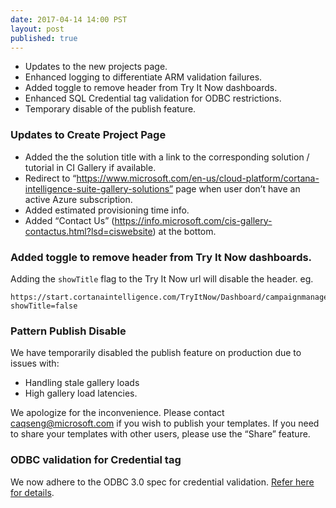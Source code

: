 ```yaml
--- 
date: 2017-04-14 14:00 PST
layout: post
published: true
---
```


- Updates to the new projects page. 
- Enhanced logging to differentiate ARM validation failures. 
- Added toggle to remove header from Try It Now dashboards. 
- Enhanced SQL Credential tag validation for ODBC restrictions. 
- Temporary disable of the publish feature.

<!--more-->

### Updates to Create Project Page
- Added the the solution title with a link to the corresponding solution / tutorial in CI Gallery if available.
- Redirect to “https://www.microsoft.com/en-us/cloud-platform/cortana-intelligence-suite-gallery-solutions” page when user don’t have an active Azure subscription.
- Added estimated provisioning time info.
- Added “Contact Us” (https://info.microsoft.com/cis-gallery-contactus.html?lsd=ciswebsite) at the bottom.

### Added toggle to remove header from Try It Now dashboards. 
Adding the ```showTitle``` flag to the Try It Now url will disable the header. 
eg.
```
https://start.cortanaintelligence.com/TryItNow/Dashboard/campaignmanagement?showTitle=false
```

### Pattern Publish Disable
We have temporarily disabled the publish feature on production due to issues with:
- Handling stale gallery loads
- High gallery load latencies. 

We apologize for the inconvenience. Please contact [caqseng@microsoft.com](mailto:caqseng@microsoft.com) if you wish to publish your templates. 
If you need to share your templates with other users, please use the “Share” feature.

### ODBC validation for Credential tag
We now adhere to the ODBC 3.0 spec for credential validation. [Refer here for details](https://github.com/Azure/Azure-CortanaIntelligence-SolutionAuthoringWorkspace/blob/master/docs/solution-authoring.md#credential).
